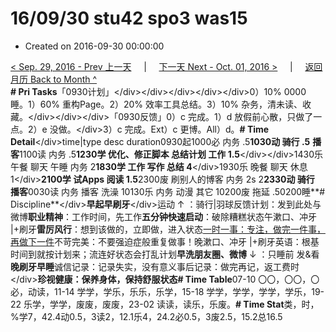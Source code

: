 # 16/09/30 stu42 spo3 was15

* Created on 2016-09-30 00:00:00

[&lt; Sep. 29, 2016 - Prev 上一天](d29.md)     \|     [下一天 Next - Oct. 01, 2016 &gt;](../10/d01.md)     \|     [返回月历 Back to Month ^](index.md)   
**\# Pri Tasks**「0930计划」&lt;/div&gt;&lt;/div&gt;&lt;/div&gt;&lt;/div&gt;&lt;/div&gt;0）10% 0000 睡。1）60% 重构Page。2）20% 效率工具总结。3）10% 杂务，清未读、收藏。&lt;/div&gt;&lt;/div&gt;&lt;/div&gt;「0930反馈」0）c 完成。1）d 放假前心散，只做了一点。2）e 没做。&lt;/div&gt;3）c 完成。Ext）c 更博。All）d。**\# Time Detail**&lt;/div&gt;time\|type desc duration0930起1000必 内务 .5**1030动 骑行 .5** **播客**1100读 内务 .5**1230学 优化、修正脚本 总结计划 工作 1.5**&lt;/div&gt;&lt;/div&gt;1430乐 午餐 聊天 午睡 内务 2**1830学 工作 写作 总结 4**&lt;/div&gt;1930乐 晚餐 聊天 休息 1&lt;/div&gt;**2100学 试Apps 阅读 1.5**2300废 刷别人的博客 内务 2s 2**2330动 骑行** **播客**0030读 内务 播客 洗澡 10130乐 内务 动漫 其它 10200废 拖延 .50200睡**\# Discipline**&lt;/div&gt;**早起早刷牙**&lt;/div&gt;运动 ↑ ：骑行\|羽球反馈计划：发到此处与微博**职业精神**：工作时间，先工作**五分钟快速启动**：破除糟糕状态午漱口、冲牙 \|+刷牙**雷厉风行**：想到该做的，立即做，进入状态[一时一事：专注，做完一件事，再做下一件](d30.md)不苛完美：不要强迫症般重复做事！晚漱口、冲牙 \|+刷牙英语：根基时间到就按计划来；流连好状态会打乱计划**早洗朋友圈、微博** ↓ ：只睡前 发&看**晚刷牙早睡**诚信记录：记录失实，没有意义事后记录：做完再记，返工费时&lt;/div&gt;**珍视健康：保养身体，保持舒服状态\# Time Table**07-10 〇〇，〇〇，〇必，动读，11-14 学学，学乐，乐乐，乐学，15-18 学学，学学，学学，学乐，19-22 乐学，学学，废废，废废，23-02 读读，读乐，乐废。**\# Time Stat**类，时，%学7，42.4动0.5，3读2，12.1乐4，24.2必0.5，3废2.5，15.2总16.5

